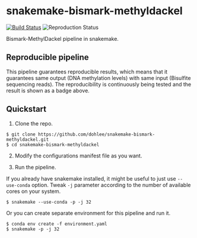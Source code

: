 # snakemake-bismark-methyldackel

[![Build Status](https://travis-ci.org/dohlee/snakemake-bismark-methyldackel.svg?branch=master)](https://travis-ci.org/dohlee/snakemake-bismark-methyldackel)
![Reproduction Status](https://img.shields.io/endpoint.svg?url=https://gist.githubusercontent.com/dohlee/39755d8246a88cea530fa72706397478/raw/bismark-methyldackel.json)

Bismark-MethylDackel pipeline in snakemake.

## Reproducible pipeline

This pipeline guarantees reproducible results, which means that it guarantees same output (DNA methylation levels) with same input (Bisulfite sequencing reads). The reproducibility is continuously being tested and the result is shown as a badge above.

## Quickstart

1. Clone the repo.

```
$ git clone https://github.com/dohlee/snakemake-bismark-methyldackel.git
$ cd snakemake-bismark-methyldackel
```

2. Modify the configurations manifest file as you want.

3. Run the pipeline.

If you already have snakemake installed, it might be useful to just use `--use-conda` option. Tweak `-j` parameter according to the number of available cores on your system.

```
$ snakemake --use-conda -p -j 32
```

Or you can create separate environment for this pipeline and run it.

```
$ conda env create -f environment.yaml
$ snakemake -p -j 32
```
